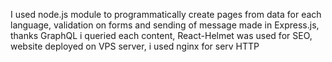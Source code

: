 
I used node.js module to  programmatically create pages from data for 
each language, validation on forms and sending of message made in 
Express.js, thanks GraphQL i queried each content, React-Helmet was used
for SEO, website deployed on VPS server, i used nginx for serv HTTP  